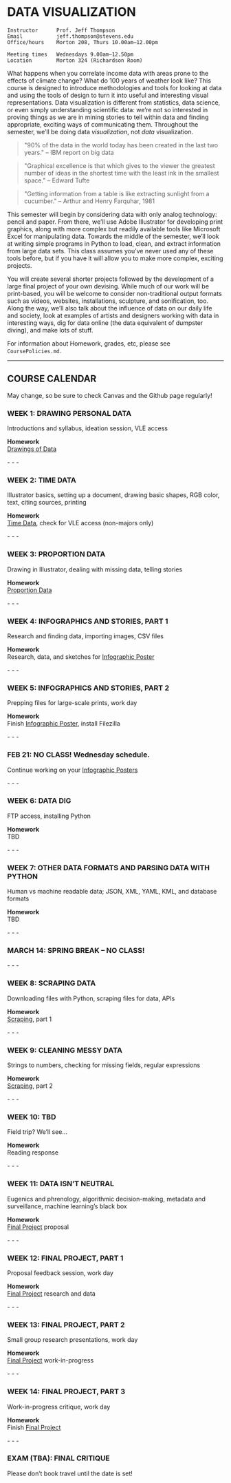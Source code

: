 DATA VISUALIZATION
====

    Instructor      Prof. Jeff Thompson
    Email           jeff.thompson@stevens.edu
    Office/hours    Morton 208, Thurs 10.00am–12.00pm

    Meeting times   Wednesdays 9.00am–12.50pm
    Location        Morton 324 (Richardson Room)

What happens when you correlate income data with areas prone to the effects of climate change?  What do 100 years of weather look like?  This course is designed to introduce methodologies and tools for looking at data and using the tools of design to turn it into useful and interesting visual representations. Data visualization is different from statistics, data science, or even simply understanding scientific data: we’re not so interested in proving things as we are in mining stories to tell within data and finding appropriate, exciting ways of communicating them. Throughout the semester, we’ll be doing data *visualization*, not *data* visualization.

>"90% of the data in the world today has been created in the last two years." – IBM report on big data

>"Graphical excellence is that which gives to the viewer the greatest number of ideas in the shortest time with the least ink in the smallest space." – Edward Tufte

>"Getting information from a table is like extracting sunlight from a cucumber." – Arthur and Henry Farquhar, 1981

This semester will begin by considering data with only analog technology: pencil and paper. From there, we’ll use Adobe Illustrator for developing print graphics, along with more complex but readily available tools like Microsoft Excel for manipulating data. Towards the middle of the semester, we’ll look at writing simple programs in Python to load, clean, and extract information from large data sets. This class assumes you’ve never used any of these tools before, but if you have it will allow you to make more complex, exciting projects.

You will create several shorter projects followed by the development of a large final project of your own devising. While much of our work will be print-based, you will be welcome to consider non-traditional output formats such as videos, websites, installations, sculpture, and sonification, too. Along the way, we’ll also talk about the influence of data on our daily life and society, look at examples of artists and designers working with data in interesting ways, dig for data online (the data equivalent of dumpster diving), and make lots of stuff.

For information about 
Homework, grades, etc, please see `CoursePolicies.md`.

---

## COURSE CALENDAR  
May change, so be sure to check Canvas and the Github page regularly!

### WEEK 1: DRAWING PERSONAL DATA
Introductions and syllabus, ideation session, VLE access

**Homework**  
[Drawings of Data](https://github.com/jeffThompson/DataVisualization/blob/master/Assignments/Week01_DrawingData.md)

\- \- \-

### WEEK 2: TIME DATA  
Illustrator basics, setting up a document, drawing basic shapes, RGB color, text, citing sources, printing

**Homework**  
[Time Data](), check for VLE access (non-majors only)

\- \- \-

### WEEK 3: PROPORTION DATA  
Drawing in Illustrator, dealing with missing data, telling stories

**Homework**  
[Proportion Data]()

\- \- \-

### WEEK 4: INFOGRAPHICS AND STORIES, PART 1  
Research and finding data, importing images, CSV files

**Homework**  
Research, data, and sketches for [Infographic Poster]()

\- \- \-

### WEEK 5: INFOGRAPHICS AND STORIES, PART 2  
Prepping files for large-scale prints, work day

**Homework**  
Finish [Infographic Poster](), install Filezilla

\- \- \-

### FEB 21: NO CLASS! Wednesday schedule.
Continue working on your [Infographic Posters]()

\- \- \-

### WEEK 6: DATA DIG  
FTP access, installing Python 

**Homework**  
TBD

\- \- \-

### WEEK 7: OTHER DATA FORMATS AND PARSING DATA WITH PYTHON  
Human vs machine readable data; JSON, XML, YAML, KML, and database formats

**Homework**  
TBD

\- \- \-

### MARCH 14: SPRING BREAK – NO CLASS!

\- \- \- 

### WEEK 8: SCRAPING DATA  
Downloading files with Python, scraping files for data, APIs

**Homework**  
[Scraping](), part 1

\- \- \-

### WEEK 9: CLEANING MESSY DATA  
Strings to numbers, checking for missing fields, regular expressions 

**Homework**  
[Scraping](), part 2

\- \- \-

### WEEK 10: TBD  
Field trip? We’ll see…

**Homework**  
Reading response

\- \- \-

### WEEK 11: DATA ISN’T NEUTRAL  
Eugenics and phrenology, algorithmic decision-making, metadata and surveillance, machine learning’s black box

**Homework**  
[Final Project]() proposal

\- \- \-

### WEEK 12: FINAL PROJECT, PART 1  
Proposal feedback session, work day

**Homework**  
[Final Project]() research and data

\- \- \-

### WEEK 13: FINAL PROJECT, PART 2  
Small group research presentations, work day

**Homework**  
[Final Project]() work-in-progress

\- \- \-

### WEEK 14: FINAL PROJECT, PART 3  
Work-in-progress critique, work day

**Homework**  
Finish [Final Project]()

\- \- \-

### EXAM (TBA): FINAL CRITIQUE  
Please don’t book travel until the date is set!

